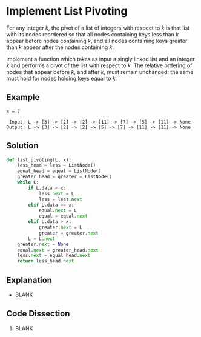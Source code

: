 # Implement List Pivoting
For any integer _k_, the pivot of a list of integers with respect to _k_ is that list with its nodes reordered so that all nodes containing keys less than _k_ appear before nodes containing _k_, and all nodes containing keys greater than _k_ appear after the nodes containing _k_.  
  
Implement a function which takes as input a singly linked list and an integer _k_ and performs a pivot of the list with respect to _k_. The relative ordering of nodes that appear before _k_, and after _k_, must remain unchanged; the same must hold for nodes holding keys equal to _k_.
  
## Example
```
x = 7

 Input: L -> [3] -> [2] -> [2] -> [11] -> [7] -> [5] -> [11] -> None
Output: L -> [3] -> [2] -> [2] -> [5] -> [7] -> [11] -> [11] -> None
```
  
## Solution
```python
def list_pivoting(L, x):
    less_head = less = ListNode()
    equal_head = equal = ListNode()
    greater_head = greater = ListNode()
    while L:
        if L.data < x:
            less.next = L
            less = less.next
        elif L.data == x:
            equal.next = L
            equal = equal.next
        elif L.data > x:
            greater.next = L
            greater = greater.next
        L = L.next
    greater.next = None
    equal.next = greater_head.next
    less.next = equal_head.next
    return less_head.next
```
  
## Explanation
* BLANK
  
## Code Dissection
1. BLANK